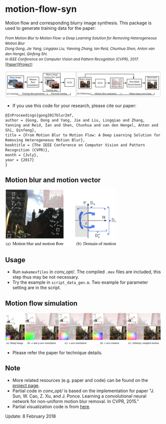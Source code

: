 # motion-flow-syn
Motion flow and corresponding blurry image synthesis. This package is used to generate training data for the paper:

<small>*From Motion Blur to Motion Flow: a Deep Learning Solution for Removing Heterogeneous Motion Blur  
Dong Gong, Jie Yang, Lingqiao Liu, Yanning Zhang, Ian Reid, Chunhua Shen, Anton van den Hengel, Qinfeng Shi.  
In IEEE Conference on Computer Vision and Pattern Recognition (CVPR), 2017.*  
\[[Paper](http://openaccess.thecvf.com/content_cvpr_2017/papers/Gong_From_Motion_Blur_CVPR_2017_paper.pdf)\]\[[Project](https://donggong1.github.io/blur2mflow.html)\]
</small>

<img src='imgs/overview.jpg' width=820> 

+ If you use this code for your research, please cite our paper:
````
@InProceedings{gong2017blur2mf,
author = {Gong, Dong and Yang, Jie and Liu, Lingqiao and Zhang, Yanning and Reid, Ian and Shen, Chunhua and van den Hengel, Anton and Shi, Qinfeng},
title = {From Motion Blur to Motion Flow: A Deep Learning Solution for Removing Heterogeneous Motion Blur},
booktitle = {The IEEE Conference on Computer Vision and Pattern Recognition (CVPR)},
month = {July},
year = {2017}
}
````


## Motion blur and motion vector
<img src='imgs/motion_blur_and_motion_flow.jpg' width=360>  
 

## Usage
+ Run `makemexfiles` in *conv_opt/*. The compiled `.mex` files are included, this step thus may be not necessary.
+ Try the example in `script_data_gen.m`. Two example for parameter setting are in the script.


## Motion flow simulation
<img src='imgs/motion_flow_sim.jpg' width=820> 

+ Please refer the paper for technique details.

## Note
+ More related resources (e.g. paper and code) can be found on the [project page](https://donggong1.github.io/blur2mflow.html).
+ Partial code in *conv_opt/* is based on the implementation for paper "J. Sun, W. Cao, Z. Xu, and J. Ponce. Learning a convolutional neural network for non-uniform motion blur removal. In CVPR, 2015."
+ Partial visualization code is from [here](http://people.seas.harvard.edu/~dqsun/publication/2014/ijcv_flow_code.zip).

Update: 8 February 2018

